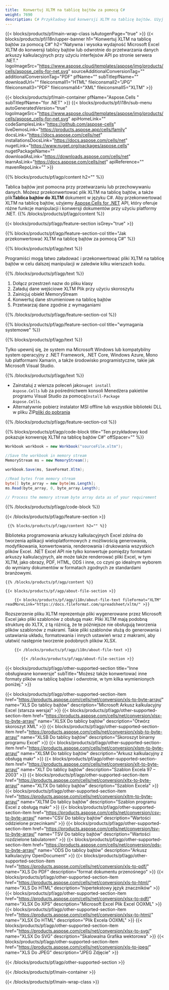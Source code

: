 ```yaml
---
title:  Konwertuj XLTM na tablicę bajtów za pomocą C#
weight: 7690
description: C# Przykładowy kod konwersji XLTM na tablicę bajtów. Użyj tego kodu do konwersji programu Excel XLTM na tablicę bajtów w ramach VB.NET, Asp.NET lub dowolnej aplikacji opartej na .NET.
---
```

{{< blocks/products/pf/main-wrap-class isAutogenPage="true" >}}
{{< blocks/products/pf/i18n/upper-banner h1="Konwertuj XLTM na tablicę bajtów za pomocą C#" h2="Natywna i wysoka wydajność Microsoft Excel XLTM do konwersji tablicy bajtów lub odwrotnie do przetwarzania danych arkuszy kalkulacyjnych przy użyciu interfejsów API po stronie serwera .NET." logoImageSrc="https://www.aspose.cloud/templates/aspose/img/products/cells/aspose_cells-for-net.svg" sourceAdditionalConversionTag="" additionalConversionTag="PDF" pfName="" subTitlepfName="" downloadUrl="" fileiconsmall1="HTML" fileiconsmall2="JPG" fileiconsmall3="PDF" fileiconsmall4="XML" fileiconsmall5="XLTM" >}}

{{< blocks/products/pf/main-container pfName="Aspose.Cells " subTitlepfName="for .NET" >}}
{{< blocks/products/pf/i18n/sub-menu autoGeneratedVersion="true" logoImageSrc="https://www.aspose.cloud/templates/aspose/img/products/cells/aspose_cells-for-net.svg" apiHomeLink="" codeSamplesLink="https://github.com/aspose-cells" liveDemosLink="https://products.aspose.app/cells/family" docsLink="https://docs.aspose.com/cells/net" installationsDocsLink="https://docs.aspose.com/cells/net" nugetLink="https://www.nuget.org/packages/aspose.cells" nugetPackageName="" downloadAsLink="https://downloads.aspose.com/cells/net" learnAsLink="https://docs.aspose.com/cells/net" apiReference="" mavenRepoLink="" >}}

{{% blocks/products/pf/agp/content h2="" %}}

 Tablica bajtów jest pomocna przy przetwarzaniu lub przechowywaniu danych. Możesz przekonwertować plik XLTM na tablicę bajtów, a także plik**Tablica bajtów do XLTM** dokument w języku C#. Aby przekonwertować XLTM na tablicę bajtów, użyjemy
 [Aspose.Cells for .NET](https://products.aspose.com/cells/net) 
 API, który oferuje różne funkcje manipulacji i konwersji dokumentów przy użyciu platformy .NET.
{{% /blocks/products/pf/agp/content %}}

{{< blocks/products/pf/agp/feature-section isGrey="true" >}}

{{% blocks/products/pf/agp/feature-section-col title="Jak przekonwertować XLTM na tablicę bajtów za pomocą C#" %}}

{{% blocks/products/pf/agp/text %}}

 Programiści mogą łatwo załadować i przekonwertować pliki XLTM na tablicę bajtów w celu dalszej manipulacji w zaledwie kilku wierszach kodu.

{{% /blocks/products/pf/agp/text %}}

1.  Dołącz przestrzeń nazw do pliku klasy
1.  Załaduj dane wejściowe XLTM Plik przy użyciu skoroszytu
1.  Zainicjuj obiekt MemoryStream
1.  Konwertuj dane strumieniowe na tablicę bajtów
1.  Przetwarzaj dane zgodnie z wymaganiami

{{% /blocks/products/pf/agp/feature-section-col %}}

{{% blocks/products/pf/agp/feature-section-col title="wymagania systemowe" %}}

{{% blocks/products/pf/agp/text %}}

Tylko upewnij się, że system ma Microsoft Windows lub kompatybilny system operacyjny z .NET Framework, .NET Core, Windows Azure, Mono lub platformami Xamarin, a także środowisko programistyczne, takie jak Microsoft Visual Studio.

{{% /blocks/products/pf/agp/text %}}

-  Zainstaluj z wiersza poleceń jako<code>nuget install Aspose.Cells</code> lub za pośrednictwem konsoli Menedżera pakietów programu Visual Studio za pomocą<code>Install-Package Aspose.Cells</code>.
-  Alternatywnie pobierz instalator MSI offline lub wszystkie biblioteki DLL w pliku ZIP<a href="https://downloads.aspose.com/cells/net">pliki do pobrania</a>

{{% /blocks/products/pf/agp/feature-section-col %}}

{{% blocks/products/pf/agp/code-block title="Ten przykładowy kod pokazuje konwersję XLTM na tablicę bajtów C#" offSpacer="" %}}

```cs
Workbook workbook = new Workbook("sourceFile.xltm");

//Save the workbook in memory stream
MemoryStream ms = new MemoryStream();

workbook.Save(ms, SaveFormat.Xltm);

//Read bytes from memory stream
byte[] byte_array = new byte[ms.Length];
ms.Read(byte_array, 0, byte_array.Length);

// Process the memory stream byte array data as of your requirement 

```

{{% /blocks/products/pf/agp/code-block %}}

{{< /blocks/products/pf/agp/feature-section >}}

<!-- aboutfile Starts -->
      
     {{% blocks/products/pf/agp/content h2="" %}}

Biblioteka programowania arkuszy kalkulacyjnych Excel zdolna do tworzenia aplikacji wieloplatformowych z możliwością generowania, modyfikowania, konwertowania, renderowania i drukowania wszystkich plików Excel. .NET Excel API nie tylko konwertuje pomiędzy formatami arkuszy kalkulacyjnych, ale może także renderować pliki Excel, w tym XLTM, jako obrazy, PDF, HTML, ODS i inne, co czyni go idealnym wyborem do wymiany dokumentów w formatach zgodnych ze standardami branżowymi.



    {{% /blocks/products/pf/agp/content %}}

    {{< blocks/products/pf/agp/about-file-section >}}

        {{< blocks/products/pf/agp/i18n/about-file-text fileFormat="XLTM" readMoreLink="https://docs.fileformat.com/spreadsheet/xltm/" >}}
Rozszerzenie pliku XLTM reprezentuje pliki wygenerowane przez Microsoft Excel jako pliki szablonów z obsługą makr. Pliki XLTM mają podobną strukturę do XLTX, z tą różnicą, że te późniejsze nie obsługują tworzenia plików szablonów z makrami. Takie pliki szablonów służą do generowania i ustawiania układu, formatowania i innych ustawień wraz z makrami, aby ułatwić następnie tworzenie podobnych plików XLSX.

        {{< /blocks/products/pf/agp/i18n/about-file-text >}}

           {{< /blocks/products/pf/agp/about-file-section >}}

<!-- aboutfile Ends -->

{{< blocks/products/pf/agp/other-supported-section title="Inne obsługiwane konwersje" subTitle="Możesz także konwertować inne formaty plików na tablicę bajtów i odwrotnie, w tym kilka wymienionych poniżej." >}}

{{< blocks/products/pf/agp/other-supported-section-item href="https://products.aspose.com/cells/net/conversion/xls-to-byte-array/" name="XLS Do tablicy bajtów" description="Microsoft Arkusz kalkulacyjny Excel (starsza wersja)" >}} {{< blocks/products/pf/agp/other-supported-section-item href="https://products.aspose.com/cells/net/conversion/xlsx-to-byte-array/" name="XLSX Do tablicy bajtów" description="Otwórz skoroszyt XML" >}} {{< blocks/products/pf/agp/other-supported-section-item href="https://products.aspose.com/cells/net/conversion/xlsb-to-byte-array/" name="XLSB Do tablicy bajtów" description="Skoroszyt binarny programu Excel" >}} {{< blocks/products/pf/agp/other-supported-section-item href="https://products.aspose.com/cells/net/conversion/xlsm-to-byte-array/" name="XLSM Do tablicy bajtów" description="Arkusz kalkulacyjny z obsługą makr" >}} {{< blocks/products/pf/agp/other-supported-section-item href="https://products.aspose.com/cells/net/conversion/xlt-to-byte-array/" name="XLT Do tablicy bajtów" description="Szablon Excela 97 – 2003" >}} {{< blocks/products/pf/agp/other-supported-section-item href="https://products.aspose.com/cells/net/conversion/xltx-to-byte-array/" name="XLTX Do tablicy bajtów" description="Szablon Excela" >}} {{< blocks/products/pf/agp/other-supported-section-item href="https://products.aspose.com/cells/net/conversion/xltm-to-byte-array/" name="XLTM Do tablicy bajtów" description="Szablon programu Excel z obsługą makr" >}} {{< blocks/products/pf/agp/other-supported-section-item href="https://products.aspose.com/cells/net/conversion/csv-to-byte-array/" name="CSV Do tablicy bajtów" description="Wartości oddzielone przecinkami" >}} {{< blocks/products/pf/agp/other-supported-section-item href="https://products.aspose.com/cells/net/conversion/tsv-to-byte-array/" name="TSV Do tablicy bajtów" description="Wartości rozdzielone tabulatorem" >}} {{< blocks/products/pf/agp/other-supported-section-item href="https://products.aspose.com/cells/net/conversion/ods-to-byte-array/" name="ODS Do tablicy bajtów" description="Arkusz kalkulacyjny OpenDocument" >}} {{< blocks/products/pf/agp/other-supported-section-item href="https://products.aspose.com/cells/net/conversion/xls-to-pdf/" name="XLS Do PDF" description="format dokumentu przenośnego" >}} {{< blocks/products/pf/agp/other-supported-section-item href="https://products.aspose.com/cells/net/conversion/xls-to-html/" name="XLS Do HTML" description="hipertekstowy język znaczników" >}} {{< blocks/products/pf/agp/other-supported-section-item href="https://products.aspose.com/cells/net/conversion/xlsx-to-pdf/" name="XLSX Do XPS" description="Microsoft Excel Plik Excel OOXML" >}} {{< blocks/products/pf/agp/other-supported-section-item href="https://products.aspose.com/cells/net/conversion/xlsx-to-html/" name="XLSX Do HTML" description="Plik Excela OOXML" >}} {{< blocks/products/pf/agp/other-supported-section-item href="https://products.aspose.com/cells/net/conversion/xlsx-to-svg/" name="XLSX Do SVG" description="Skalowalna Grafika wektorowa" >}} {{< blocks/products/pf/agp/other-supported-section-item href="https://products.aspose.com/cells/net/conversion/xls-to-jpeg/" name="XLS Do JPEG" description="JPEG Zdjęcie" >}} 

{{< /blocks/products/pf/agp/other-supported-section >}}

{{< /blocks/products/pf/main-container >}}
    
{{< /blocks/products/pf/main-wrap-class >}}

